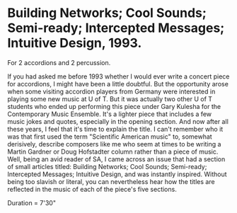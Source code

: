 # Building Networks; Cool Sounds; Semi-ready; Intercepted Messages; Intuitive Design, 1993.

For 2 accordions and 2 percussion.

If you had asked me before 1993 whether I would ever write a concert piece for accordions, I might have been a little doubtful. But the opportunity arose when some visiting accordion players from Germany were interested in playing some new music at U of T. But it was actually two other U of T students who ended up performing this piece under Gary Kulesha for the Contemporary Music Ensemble. It's a lighter piece that includes a few music jokes and quotes, especially in the opening section. And now after all these years, I feel that it's time to explain the title. I can't remember who it was that first used the term "Scientific American music" to, somewhat derisively, describe composers like me who seem at times to be writing a Martin Gardner or Doug Hofstadter column rather than a piece of music. Well, being an avid reader of SA, I came across an issue that had a section of small articles titled: Building Networks; Cool Sounds; Semi-ready; Intercepted Messages; Intuitive Design, and was instantly inspired. Without being too slavish or literal, you can nevertheless hear how the titles are reflected in the music of each of the piece's five sections.

Duration = 7'30"